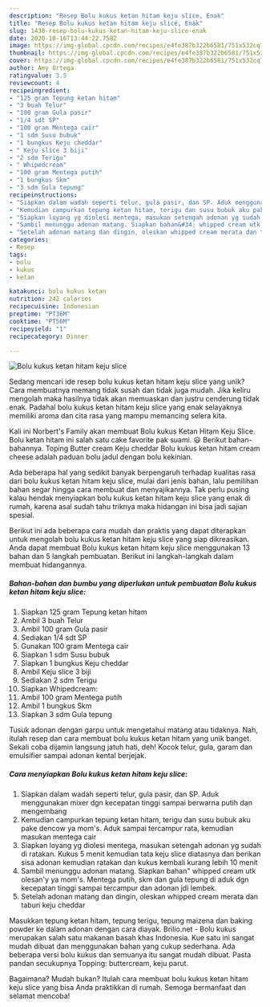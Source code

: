 ```yaml
---
description: "Resep Bolu kukus ketan hitam keju slice, Enak"
title: "Resep Bolu kukus ketan hitam keju slice, Enak"
slug: 1438-resep-bolu-kukus-ketan-hitam-keju-slice-enak
date: 2020-10-16T13:44:22.758Z
image: https://img-global.cpcdn.com/recipes/e4fe387b322b6581/751x532cq70/bolu-kukus-ketan-hitam-keju-slice-foto-resep-utama.jpg
thumbnail: https://img-global.cpcdn.com/recipes/e4fe387b322b6581/751x532cq70/bolu-kukus-ketan-hitam-keju-slice-foto-resep-utama.jpg
cover: https://img-global.cpcdn.com/recipes/e4fe387b322b6581/751x532cq70/bolu-kukus-ketan-hitam-keju-slice-foto-resep-utama.jpg
author: Amy Ortega
ratingvalue: 3.5
reviewcount: 4
recipeingredient:
- "125 gram Tepung ketan hitam"
- "3 buah Telur"
- "100 gram Gula pasir"
- "1/4 sdt SP"
- "100 gram Mentega cair"
- "1 sdm Susu bubuk"
- "1 bungkus Keju cheddar"
- " Keju slice 3 biji"
- "2 sdm Terigu"
- " Whipedcream"
- "100 gram Mentega putih"
- "1 bungkus Skm"
- "3 sdm Gula tepung"
recipeinstructions:
- "Siapkan dalam wadah seperti telur, gula pasir, dan SP. Aduk menggunakan mixer dgn kecepatan tinggi sampai berwarna putih dan mengembang"
- "Kemudian campurkan tepung ketan hitam, terigu dan susu bubuk aku pake dencow ya mom&#39;s. Aduk sampai tercampur rata, kemudian masukan mentega cair"
- "Siapkan loyang yg diolesi mentega, masukan setengah adonan yg sudah di ratakan. Kukus 5 menit kemudian tata keju slice diatasnya dan berikan sisa adonan kemudian ratakan dan kukus kembali kurang lebih 10 menit"
- "Sambil menunggu adonan matang. Siapkan bahan&#34; whipped cream utk olesan&#39;y ya mom&#39;s. Mentega putih, skm dan gula tepung di aduk dgn kecepatan tinggi sampai tercampur dan adonan jdi lembek."
- "Setelah adonan matang dan dingin, oleskan whipped cream merata dan taburi keju cheddar"
categories:
- Resep
tags:
- bolu
- kukus
- ketan

katakunci: bolu kukus ketan 
nutrition: 242 calories
recipecuisine: Indonesian
preptime: "PT36M"
cooktime: "PT56M"
recipeyield: "1"
recipecategory: Dinner

---
```



![Bolu kukus ketan hitam keju slice](https://img-global.cpcdn.com/recipes/e4fe387b322b6581/751x532cq70/bolu-kukus-ketan-hitam-keju-slice-foto-resep-utama.jpg)

Sedang mencari ide resep bolu kukus ketan hitam keju slice yang unik? Cara membuatnya memang tidak susah dan tidak juga mudah. Jika keliru mengolah maka hasilnya tidak akan memuaskan dan justru cenderung tidak enak. Padahal bolu kukus ketan hitam keju slice yang enak selayaknya memiliki aroma dan cita rasa yang mampu memancing selera kita.

Kali ini Norbert&#39;s Family akan membuat Bolu kukus Ketan Hitam Keju Slice. Bolu ketan hitam ini salah satu cake favorite pak suami. 😃 Berikut bahan-bahannya. Toping Butter cream Keju cheddar Bolu kukus ketan hitam cream cheese adalah paduan bolu jadul dengan bolu kekinian.

Ada beberapa hal yang sedikit banyak berpengaruh terhadap kualitas rasa dari bolu kukus ketan hitam keju slice, mulai dari jenis bahan, lalu pemilihan bahan segar hingga cara membuat dan menyajikannya. Tak perlu pusing kalau hendak menyiapkan bolu kukus ketan hitam keju slice yang enak di rumah, karena asal sudah tahu triknya maka hidangan ini bisa jadi sajian spesial.


Berikut ini ada beberapa cara mudah dan praktis yang dapat diterapkan untuk mengolah bolu kukus ketan hitam keju slice yang siap dikreasikan. Anda dapat membuat Bolu kukus ketan hitam keju slice menggunakan 13 bahan dan 5 langkah pembuatan. Berikut ini langkah-langkah dalam membuat hidangannya.

<!--inarticleads1-->

##### Bahan-bahan dan bumbu yang diperlukan untuk pembuatan Bolu kukus ketan hitam keju slice:

1. Siapkan 125 gram Tepung ketan hitam
1. Ambil 3 buah Telur
1. Ambil 100 gram Gula pasir
1. Sediakan 1/4 sdt SP
1. Gunakan 100 gram Mentega cair
1. Siapkan 1 sdm Susu bubuk
1. Siapkan 1 bungkus Keju cheddar
1. Ambil  Keju slice 3 biji
1. Sediakan 2 sdm Terigu
1. Siapkan  Whipedcream:
1. Ambil 100 gram Mentega putih
1. Ambil 1 bungkus Skm
1. Siapkan 3 sdm Gula tepung


Tusuk adonan dengan garpu untuk mengetahui matang atau tidaknya. Nah, itulah resep dan cara membuat bolu kukus ketan hitam yang unik banget. Sekali coba dijamin langsung jatuh hati, deh! Kocok telur, gula, garam dan emulsifier sampai adonan kental berjejak. 

<!--inarticleads2-->

##### Cara menyiapkan Bolu kukus ketan hitam keju slice:

1. Siapkan dalam wadah seperti telur, gula pasir, dan SP. Aduk menggunakan mixer dgn kecepatan tinggi sampai berwarna putih dan mengembang
1. Kemudian campurkan tepung ketan hitam, terigu dan susu bubuk aku pake dencow ya mom&#39;s. Aduk sampai tercampur rata, kemudian masukan mentega cair
1. Siapkan loyang yg diolesi mentega, masukan setengah adonan yg sudah di ratakan. Kukus 5 menit kemudian tata keju slice diatasnya dan berikan sisa adonan kemudian ratakan dan kukus kembali kurang lebih 10 menit
1. Sambil menunggu adonan matang. Siapkan bahan&#34; whipped cream utk olesan&#39;y ya mom&#39;s. Mentega putih, skm dan gula tepung di aduk dgn kecepatan tinggi sampai tercampur dan adonan jdi lembek.
1. Setelah adonan matang dan dingin, oleskan whipped cream merata dan taburi keju cheddar


Masukkan tepung ketan hitam, tepung terigu, tepung maizena dan baking powder ke dalam adonan dengan cara diayak. Brilio.net - Bolu kukus merupakan salah satu makanan basah khas Indonesia. Kue satu ini sangat mudah dibuat dan menggunakan bahan yang cukup sederhana. Ada beberapa versi bolu kukus dan semuanya itu sangat mudah dibuat. Pasta pandan secukupnya Topping: buttercream, keju parut. 

Bagaimana? Mudah bukan? Itulah cara membuat bolu kukus ketan hitam keju slice yang bisa Anda praktikkan di rumah. Semoga bermanfaat dan selamat mencoba!
